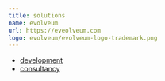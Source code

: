 ```yaml
---
title: solutions
name: evolveum
url: https://eveolveum.com
logo: evolveum/evolveum-logo-trademark.png
---
```


- [development](development)
- [consultancy](consultancy)